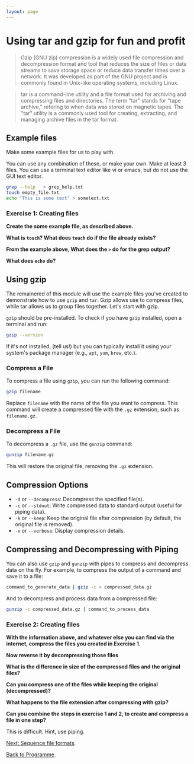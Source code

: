 ```yaml
---
layout: page
---
```


# Using tar and gzip for fun and profit

> Gzip (GNU zip) compression is a widely used file compression and decompression format and tool that reduces the size of files or data streams to save storage space or reduce data transfer times over a network. It was developed as part of the GNU project and is commonly found in Unix-like operating systems, including Linux.

> tar is a command-line utility and a file format used for archiving and compressing files and directories. The term "tar" stands for "tape archive," refering to when data was stored on magnetic tapes. The "tar" utility is a commonly used tool for creating, extracting, and managing archive files in the tar format.

## Example files 
Make some example files for us to play with.

You can use any combination of these, or make your own. Make at least 3 files. You can use a terminal text editor like vi or emacs, but do not use the GUI text editor.

```bash
grep --help   > grep_help.txt
touch empty_file.txt
echo "This is some text" > sometext.txt
```

### Exercise 1: Creating files

**Create the some example file, as described above.** 

**What is `touch`? What does `touch` do if the file already exists?** 

**From the example above, What does the `>` do for the grep output?**

**What does `echo` do?**

## Using gzip
The remainered of this module will use the example files you've created to demonstrate how to use `gzip` and `tar`. Gzip allows use to compress files, while tar allows us to group files together. Let's start with gzip. 

`gzip` should be pre-installed. To check if you have `gzip` installed, open a terminal and run:

```bash
gzip --version
```
If it's not installed, (tell us!) but you can typically install it using your system's package manager (e.g., `apt`, `yum`, `brew`, etc.).

### Compress a File

To compress a file using `gzip`, you can run the following command:

```bash
gzip filename
```

Replace `filename` with the name of the file you want to compress. This command will create a compressed file with the `.gz` extension, such as `filename.gz`.

### Decompress a File

To decompress a `.gz` file, use the `gunzip` command:

```bash
gunzip filename.gz
```

This will restore the original file, removing the `.gz` extension.

## Compression Options

- `-d` or `--decompress`: Decompress the specified file(s).
- `-c` or `--stdout`: Write compressed data to standard output (useful for piping data).
- `-k` or `--keep`: Keep the original file after compression (by default, the original file is removed).
- `-v` or `--verbose`: Display compression details.

## Compressing and Decompressing with Piping

You can also use `gzip` and `gunzip` with pipes to compress and decompress data on the fly. For example, to compress the output of a command and save it to a file:

```bash
command_to_generate_data | gzip -c > compressed_data.gz
```

And to decompress and process data from a compressed file:

```bash
gunzip -c compressed_data.gz | command_to_process_data
```

### Exercise 2: Creating files

**With the information above, and whatever else you can find via the internet, compress the files you created in Exercise 1.**

**Now reverse it by decompressing those files**

**What is the difference in size of the compressed files and the original files?**

**Can you compress one of the files while keeping the original (decompressed)?** 

**What happens to the file extension after compressing with gzip?**

**Can you combine the steps in exercise 1 and 2, to create and compress a file in one step?**

This is difficult. Hint, use piping. 


[Next: Sequence file formats]({{site.baseurl}}/modules/sequencing/sequence-data/).

[Back to Programme]({{site.baseurl}}/modules/sequencing/week-2-programme/).
